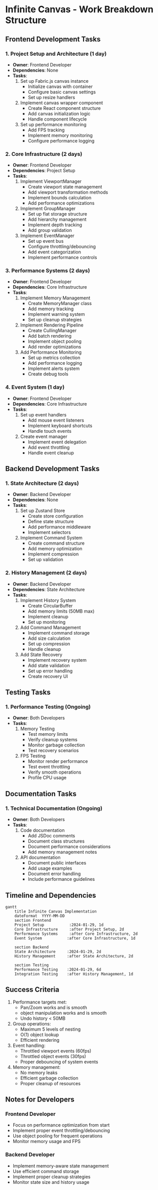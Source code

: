 # Infinite Canvas - Work Breakdown Structure

## Frontend Development Tasks

### 1. Project Setup and Architecture (1 day)
- **Owner**: Frontend Developer
- **Dependencies**: None
- **Tasks**:
  1. Set up Fabric.js canvas instance
     - Initialize canvas with container
     - Configure basic canvas settings
     - Set up resize handlers
  2. Implement canvas wrapper component
     - Create React component structure
     - Add canvas initialization logic
     - Handle component lifecycle
  3. Set up performance monitoring
     - Add FPS tracking
     - Implement memory monitoring
     - Configure performance logging

### 2. Core Infrastructure (2 days)
- **Owner**: Frontend Developer
- **Dependencies**: Project Setup
- **Tasks**:
  1. Implement ViewportManager
     - Create viewport state management
     - Add viewport transformation methods
     - Implement bounds calculation
     - Add performance optimizations
  2. Implement GroupManager
     - Set up flat storage structure
     - Add hierarchy management
     - Implement depth tracking
     - Add group validation
  3. Implement EventManager
     - Set up event bus
     - Configure throttling/debouncing
     - Add event categorization
     - Implement performance controls

### 3. Performance Systems (2 days)
- **Owner**: Frontend Developer
- **Dependencies**: Core Infrastructure
- **Tasks**:
  1. Implement Memory Management
     - Create MemoryManager class
     - Add memory tracking
     - Implement warning system
     - Set up cleanup strategies
  2. Implement Rendering Pipeline
     - Create CullingManager
     - Add batch rendering
     - Implement object pooling
     - Add render optimizations
  3. Add Performance Monitoring
     - Set up metrics collection
     - Add performance logging
     - Implement alerts system
     - Create debug tools

### 4. Event System (1 day)
- **Owner**: Frontend Developer
- **Dependencies**: Core Infrastructure
- **Tasks**:
  1. Set up event handlers
     - Add mouse event listeners
     - Implement keyboard shortcuts
     - Handle touch events
  2. Create event manager
     - Implement event delegation
     - Add event throttling
     - Handle event cleanup

## Backend Development Tasks

### 1. State Architecture (2 days)
- **Owner**: Backend Developer
- **Dependencies**: None
- **Tasks**:
  1. Set up Zustand Store
     - Create store configuration
     - Define state structure
     - Add performance middleware
     - Implement selectors
  2. Implement Command System
     - Create command structure
     - Add memory optimization
     - Implement compression
     - Set up validation

### 2. History Management (2 days)
- **Owner**: Backend Developer
- **Dependencies**: State Architecture
- **Tasks**:
  1. Implement History System
     - Create CircularBuffer
     - Add memory limits (50MB max)
     - Implement cleanup
     - Set up monitoring
  2. Add Command Management
     - Implement command storage
     - Add size calculation
     - Set up compression
     - Handle cleanup
  3. Add State Recovery
     - Implement recovery system
     - Add state validation
     - Set up error handling
     - Create recovery UI

## Testing Tasks

### 1. Performance Testing (Ongoing)
- **Owner**: Both Developers
- **Tasks**:
  1. Memory Testing
     - Test memory limits
     - Verify cleanup systems
     - Monitor garbage collection
     - Test recovery scenarios
  2. FPS Testing
     - Monitor render performance
     - Test event throttling
     - Verify smooth operations
     - Profile CPU usage



## Documentation Tasks

### 1. Technical Documentation (Ongoing)
- **Owner**: Both Developers
- **Tasks**:
  1. Code documentation
     - Add JSDoc comments
     - Document class structures
     - Document performance considerations
     - Add memory management notes
  2. API documentation
     - Document public interfaces
     - Add usage examples
     - Document error handling
     - Include performance guidelines

## Timeline and Dependencies

```mermaid
gantt
    title Infinite Canvas Implementation
    dateFormat  YYYY-MM-DD
    section Frontend
    Project Setup           :2024-01-29, 1d
    Core Infrastructure     :after Project Setup, 2d
    Performance Systems     :after Core Infrastructure, 2d
    Event System           :after Core Infrastructure, 1d

    section Backend
    State Architecture     :2024-01-29, 2d
    History Management     :after State Architecture, 2d

    section Testing
    Performance Testing    :2024-01-29, 6d
    Integration Testing    :after History Management, 1d
```

## Success Criteria
1. Performance targets met:
   - Pan/Zoom works and is smooth
   - object manipulation works and is smooth
   - Undo history < 50MB
2. Group operations:
   - Maximum 5 levels of nesting
   - O(1) object lookup
   - Efficient rendering
3. Event handling:
   - Throttled viewport events (60fps)
   - Throttled object events (30fps)
   - Proper debouncing of system events
4. Memory management:
   - No memory leaks
   - Efficient garbage collection
   - Proper cleanup of resources

## Notes for Developers

### Frontend Developer
- Focus on performance optimization from start
- Implement proper event throttling/debouncing
- Use object pooling for frequent operations
- Monitor memory usage and FPS

### Backend Developer
- Implement memory-aware state management
- Use efficient command storage
- Implement proper cleanup strategies
- Monitor state size and history usage
